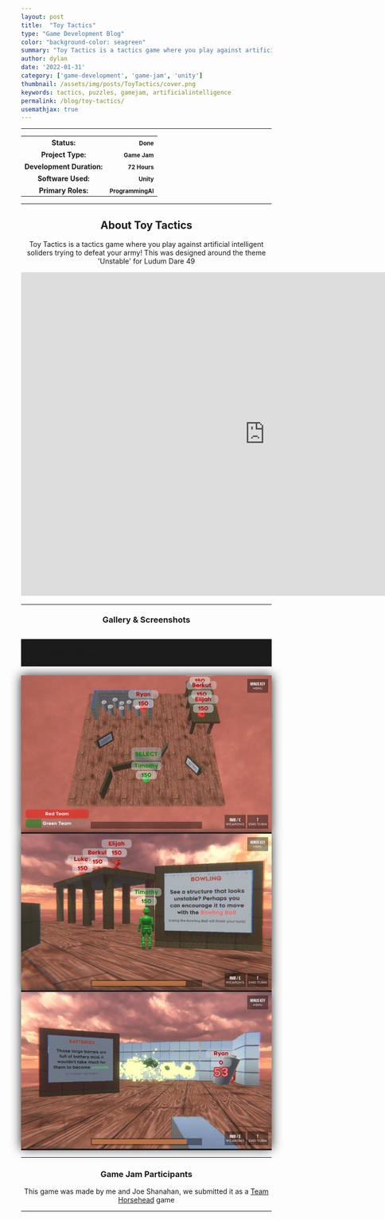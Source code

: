 ```yaml
---
layout: post
title:  "Toy Tactics"
type: "Game Development Blog"
color: "background-color: seagreen"
summary: "Toy Tactics is a tactics game where you play against artificial intelligent soliders trying to defeat your army! This was designed around the theme 'Unstable' <small>(Ludum Dare 49)</small>"
author: dylan
date: '2022-01-31'
category: ['game-development', 'game-jam', 'unity']
thumbnail: /assets/img/posts/ToyTactics/cover.png
keywords: tactics, puzzles, gamejam, artificialintelligence
permalink: /blog/toy-tactics/
usemathjax: true
---
```


<hr>
<!--- ------------------ -->
<!--- Status of the game -->
<!--- ------------------ -->
<div class="table-mobile">
    <table>
        <tr>
            <th style="border: 0px !important">Status:</th>
            <th style="text-align:right; border: 0px !important"><small class="btn btn-col status-button">Done</small></th>
        </tr>
        <tr>
            <th style="border: 0px !important">Project Type:</th> 
            <th style="text-align:right; border: 0px !important"><small class="btn btn-col status-button">Game Jam</small></th>
        </tr>
        <tr>
            <th style="border: 0px !important">Development Duration:</th>
            <th style="text-align:right; border: 0px !important"><small class="btn btn-col status-button">72 Hours</small></th>
        </tr>
        <tr>
            <th style="border: 0px !important">Software Used:</th>
            <th style="text-align:right; border: 0px !important"><small class="btn btn-col status-button">Unity</small></th>
        </tr>
        <tr>
            <th style="border: 0px !important">Primary Roles:</th>
            <th style="text-align:right; border: 0px !important"><small class="btn btn-col status-button">Programming</small><small class="btn btn-col status-button">AI</small></th>
        </tr>
    </table>
</div>


<hr>
<!--- ---------------------------- -->
<!--- Main description of the game -->
<!--- ---------------------------- -->
<div class = "card">
    <h2 style="text-align: center;">About Toy Tactics</h2>
    <p style="text-align: center;">Toy Tactics is a tactics game where you play against artificial intelligent soliders trying to defeat your army! This was designed around the theme 'Unstable' for Ludum Dare 49</p>
</div>

<!--- ------------------------------------ -->
<!--- Embed or Youtube Footage of the game -->
<!--- ------------------------------------ -->
<div style="text-align: center;"> <iframe frameborder="0" src="https://itch.io/embed-upload/4641599?color=333333" allowfullscreen="" width="980" height="650"><a href="https://horsehead.itch.io/toy-tactics">Play Toy Tactics on itch.io</a></iframe> </div>

<hr>

<!--- ------------------------------------ -->
<!--- Gallery and screenshots for the game -->
<!--- ------------------------------------ -->
<h3 style="text-align:center; margin-top: 20px; margin-bottom: 20px">Gallery & Screenshots</h3>
<div class="panel-heading active" role="tab" id="headingOne">
    <h2 class="panel-title" style="word-wrap: normal; padding: 15px; background-color: #1b1b1b">
    <a role="button" data-toggle="collapse" data-parent="#accordion" href="#collapseGameplayScreenshot" aria-expanded="true" aria-controls="collapseGameplayScreenshot" style="font-size: 18px; padding: 0px !important">
        Gameplay Screenshots
    </a>
    </h2>                                
</div>
<div id="collapseGameplayScreenshot" class="panel-collapse collapse" role="tabpanel" aria-labelledby="headingOne">
    <div class="panel-body">
        <div class = "widcard" style="background-color: #1c1c1e; margin-bottom: 0px !important">
            <img src="/assets/img/posts/ToyTactics/1.jpg" style="max-width: -webkit-fill-available; box-shadow: 0px 0px 20px #202022;">
        </div>
        <div class = "widcard" style="background-color: #1c1c1e; margin-bottom: 0px !important">
            <img src="/assets/img/posts/ToyTactics/2.jpg" style="max-width: -webkit-fill-available; box-shadow: 0px 0px 20px #202022;">
        </div>
        <div class = "widcard" style="background-color: #1c1c1e; margin-bottom: 0px !important">
            <img src="/assets/img/posts/ToyTactics/3.jpg" style="max-width: -webkit-fill-available; box-shadow: 0px 0px 20px #202022;">
        </div>
    </div>
</div>

<hr>
<!--- ------- -->
<!--- Credits -->
<!--- ------- -->
<h3 style="text-align:center">Game Jam Participants</h3>
<p style="text-align:center">This game was made by me and Joe Shanahan, we submitted it as a <a class = "a-text" href="/blog/authors/teamhorsehead" target="_blank">Team Horsehead</a> game</p> 

<hr>